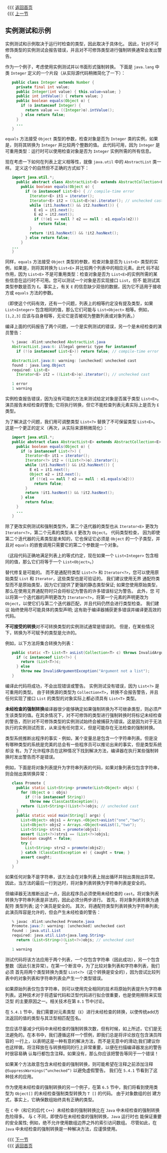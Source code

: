 《《《 [返回首页](../README.md)       <br/>
《《《 [上一节](01_Reifiable_Types.md)

## 实例测试和示例

实例测试和示例取决于运行时检查的类型，因此取决于具体化。 因此，针对不可修饰类型的实例测试会报告错误，并且对不可修饰类型进行强制转换通常会发出警告。

作为一个例子，考虑使用实例测试并以书面形式强制转换。 下面是 `java.lang` 中类 `Integer` 定义的一个片段（从实际源代码稍微简化了一下）：

```java
   public class Integer extends Number {
     private final int value;
     public Integer(int value) { this.value=value; }
     public int intValue() { return value; }
     public boolean equals(Object o) {
       if (o instanceof Integer) {
         return value == ((Integer)o).intValue();
       } else return false;
     }
     ...
   }
```

`equals` 方法接受 `Object` 类型的参数，检查对象是否为 `Integer` 类的实例，如果是，则将其转换为 `Integer` 并比较两个整数的值。 此代码可用，因为 
`Integer` 是可重用类型：运行时可以使用检查对象是否为 `Integer` 实例所需的所有信息。

现在考虑一下如何在列表上定义相等性，就像 `java.util` 中的 `AbstractList` 类一样。 定义这个的自然但不正确的方式如下：

```java
   import java.util.*;
     public abstract class AbstractList<E> extends AbstractCollection<E> implements List<E> {
       public boolean equals(Object o) {
         if (o instanceof List<E>) { // compile-time error
           Iterator<E> it1 = iterator();
           Iterator<E> it2 = ((List<E>)o).iterator(); // unchecked cast
           while (it1.hasNext() && it2.hasNext()) {
             E e1 = it1.next();
             E e2 = it2.next();
             if (!(e1 == null ? e2 == null : e1.equals(e2)))
               return false;
           }
           return !it1.hasNext() && !it2.hasNext();
         } else return false;
       }	   
   ...
   }
```

同样，`equals` 方法接受 `Object` 类型的参数，检查对象是否为 `List<E>` 类型的实例，如果是，则将其转换为 `List<E>` 并比较两个列表中的相应元素。此代
码不起作用，因为 `List<E>` 不是可重用类型：检查对象是否为 `List<E>`的实例所需的某些信息在运行时不可用。您可以测试一个对象是否实现接口 `List`，但不
能测试其类型参数是否为 `E`。事实上，有关 `E` 的信息缺少双倍的数据，因为它不适用于接收方或 `equals` 方法的参数。

（即使这个代码有效，还有一个问题，列表上的相等约定没有提及类型，如果 `List<Integer>` 包含相同的值，那么它们可能与 `List<Object>` 相等。例如，
`[1,2,3]` 应该与自身相等，无论它是否被视为整数列表或对象列表。）

编译上面的代码报告了两个问题，一个是实例测试的错误，另一个是未经检查的演员警告：

```java
   % javac -Xlint:unchecked AbstractList.java
   AbstractList.java:6: illegal generic type for instanceof
     if (!(o instanceof List<E>)) return false; // compile-time error
                             ^
   AbstractList.java:8: warning: [unchecked] unchecked cast
   found : java.lang.Object
   required: List<E>
     Iterator<E> it2 = ((List<E>)o).iterator(); // unchecked cast
                                 ^
   1 error
   1 warning
```

实例检查报告错误，因为没有可能的方法来测试给定对象是否属于类型 `List<E>`。 演员报告未经检查的警告; 它将执行转换，但它不能检查列表元素实际上是否为 
`E` 类型。

为了解决这个问题，我们用可调整类型 `List<?>` 替换了不可保留类型 `List<E>`。 这是一个更正的定义（再次，从实际来源稍微简化）：

```java
   import java.util.*;
   public abstract class AbstractList<E> extends AbstractCollection<E> implements List<E> {
     public boolean equals(Object o) {
       if (o instanceof List<?>) {
         Iterator<E> it1 = iterator();
         Iterator<?> it2 = ((List<?>)o).iterator();
         while (it1.hasNext() && it2.hasNext()) {
           E e1 = it1.next();
           Object e2 = it2.next();
           if (!(e1 == null ? e2 == null : e1.equals(e2)))
             return false;
         }
         return !it1.hasNext() && !it2.hasNext();
       } else 
	     return false;
     }
     ...
   }
```

除了更改实例测试和强制类型外，第二个迭代器的类型也从 `Iterator<E>` 更改为 `Iterator<?>`，第二个元素的类型从 `E` 更改为 `Object`。 代码类型检查，
因为即使第二个迭代器的元素类型是未知的，它也保证它必须是 `Object` 的一个子类型，并且对 `equals` 的嵌套调用只需要它的第二个参数是一个对象。

（这段代码正确地满足列表上的等式约定，现在如果一个 `List<Integer>` 包含相同的值，那么它们将等于一个 `List<Object>`。）

替代修复是可能的。 而不是通配符类型 `List<?>` 和 `Iterator<?>`，您可以使用原始类型 `List` 和 `Iterator`，这些类型也是可验证的。 我们建议使用无界
通配符类型而不是原始类型，因为它们提供了更强的静态类型保证; 如果您使用原始类型，那么在使用无界通配符时只会将标记为警告的许多错误标记为警告。 此外，您
可以将第一个迭代器的声明更改为 `Iterator<?>`，将第一个元素的声明更改为 `Object`，以使它们与第二个迭代器匹配，并且代码仍然会进行类型检查。 我们建议
始终使用尽可能具体的类型声明; 这有助于编译器捕获更多错误并编译更高效的代码。

**不可接受的转换**对不可转换类型的实例测试通常是错误的。 但是，在某些情况下，转换为不可赋予的类型是允许的。

例如，以下方法将集合转换为列表：

```java
   public static <T> List<T> asList(Collection<T> c) throws InvalidArgumentException {
     if (c instanceof List<?>) {
       return (List<T>)c;
     } else 
	   throw new InvalidArgumentException("Argument not a list");
   }
```

编译此代码将成功，不会出现错误或警告。 实例测试没有错误，因为 `List<?>` 是可重用的类型。 由于转换源的类型为 `Collection<T>`，转换不会报告警告，并且
任何实现了接口 `List` 的类型的对象实际上都必须具有 `List<T>` 类型。

**未经检查的强制转换**编译器很少能够确定如果强制转换为不可继承类型，则必须产生该类型的值。在其余情况下，对不可修饰的类型进行强制转换时将标记未经检查
的警告，而针对不可修饰类型的实例测试始终会被捕获为错误。这是因为对于无法执行的实例测试而言，从来没有任何意义，但是可能存在无法检查的强制转换。

类型系统推断出程序的事实 - 例如，某个变量总是包含一个字符串列表。但是没有哪种类型的系统是完美的总会有一些程序员可以推论出来的事实，但是类型系统却没
有。为了允许程序员在这种情况下找到解决方法，编译器在执行某些强制转换时发出警告而不是错误。

例如，下面是将对象列表提升为字符串列表的代码，如果对象列表仅包含字符串，则会抛出类转换异常：

```java
   class Promote {
     public static List<String> promote(List<Object> objs) {
       for (Object o : objs)
         if (!(o instanceof String))
           throw new ClassCastException();
       return (List<String>)(List<?>)objs; // unchecked cast
     }
     public static void main(String[] args) {
       List<Object> objs1 = Arrays.<Object>asList("one","two");
       List<Object> objs2 = Arrays.<Object>asList(1,"two");
       List<String> strs1 = promote(objs1);
       assert (List<?>)strs1 == (List<?>)objs1;
       boolean caught = false;
       try {
         List<String> strs2 = promote(objs2);
       } catch (ClassCastException e) { caught = true; }
       assert caught;
     }
   }
```

如果任何对象不是字符串，该方法会在对象列表上抛出循环并抛出类抛出异常。 因此，当方法的最后一行到达时，将对象列表转换为字符串列表是安全的。

但编译器无法推断出这一点，因此程序员必须使用未经检查的 `cast`。将对象列表转换为字符串列表是非法的，因此必须分两步进行。 首先，将对象列表转换为通配符
类型列表; 这个演员是安全的。 其次，将通配符类型列表转换为字符串列表; 此演员阵容是允许的，但会产生未经检查的警告：

```java
   % javac -Xlint:unchecked Promote.java
   Promote.java:7: warning: [unchecked] unchecked cast
   found : java.util.List
   required: java.util.List<java.lang.String>
     return (List<String>)(List<?>)objs; // unchecked cast
						   ^
   1 warning
```

测试代码将该方法应用于两个列表，一个仅包含字符串（因此成功），另一个包含整数（因此引发异常）。在第一个断言中，为了比较对象列表和字符串列表，我们必须
首先将两个类型转换为类型 `List<?>`（这个转换是安全的），因为尝试比较列表中的对象列表和字符串列表会产生一个类型错误。

如果原始列表仅包含字符串，则可以使用完全相同的技术将原始列表提升为字符串列表。这种技术对于将遗留代码和泛型代码进行拟合很重要，也是使用擦除来实现泛型
的主要原因之一。相关技术在第 `8.1` 节中讨论。

在 `5.4.1` 节中，我们需要对元素类型（`E`）进行未经检查的转换，以使传统add方法返回的值的类型与其泛型相匹配签名。

您应该尽量减少代码中未经检查的强制转换次数，但有时候，如上所述，它们是无法避免的。在本书中，我们遵循这样一个惯例，即我们总是将评论放在包含演员阵容的
一行上，以表明这是一种有意的解决方法，而不是无意中的滑动;我们建议你也这样做。将注释放在与转换相同的行上非常重要，以便在扫描编译器发出的警告时很容易确
认每行都包含注释。如果没有，那么你应该把警告等同于一个错误！

如果某个方法故意包含未经检查的强制转换，则可能希望在注释之前添加注释 `@SuppressWarnings(“unchecked”)` 以避免虚假警告。 我们在 `5.4.1` 节看到了这
种技术的应用。

作为使用未经检查的强制转换的另一个例子，在第 `6.5` 节中，我们将看到使用类型为 `Object[]` 的未经检查强制类型转换为 `T []` 的代码。 由于对象数组的创
建方式，事实上，它确保数组始终具有正确的类型。

在 `C` 中（和它的后代 `C++`）未经检查的强制转换比在 `Java` 中未经检查的强制转换危险得多。 与 `C` 不同，即使存在未经检查的强制转换，`Java` 运行时也
能保证重要的安全属性; 例如，绝不允许使用数组边界之外的索引访问数组。 尽管如此，在 `Java` 中未经检查的强制转换是一种解决方法，应谨慎使用。

《《《 [下一节](03_Exception_Handling.md)      <br/>
《《《 [返回首页](../README.md)
